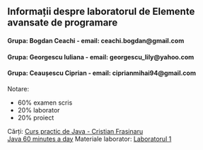 <h2>Informații despre laboratorul de Elemente avansate de programare</h2>

<h4>Grupa: Bogdan Ceachi - email: ceachi.bogdan@gmail.com </h4>
<h4>Grupa: Georgescu Iuliana - email: georgescu_lily@yahoo.com</h4>
<h4>Grupa: Ceaușescu Ciprian - email: ciprianmihai94@gmail.com</h4>

Notare: 
<ul>
  <li>
    60% examen scris 
  </li>
  <li>
    20% laborator
  </li>
  <li>
    20% proiect
  </li>
</ul>

Cărți:
[Curs practic de Java - Cristian Frasinaru](https://drive.google.com/open?id=1e90JGdGEBI2KYjV_h1zl8tfnL6htdtp4)
<br>
[Java 60 minutes a day](https://drive.google.com/open?id=1bBPcX7WCetT50s92ZYtT2Xw75FhRGvfn)
Materiale laborator:
[Laboratorul 1](https://drive.google.com/open?id=1apQ2RT3WcmVsAjJSTEKA53JBlI250JQs)

